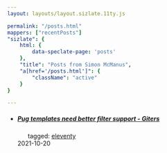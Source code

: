 ```yaml
---
layout: layouts/layout.sizlate.11ty.js

permalink: "/posts.html"
mappers: ["recentPosts"]
"sizlate": {
    html: {
        data-speclate-page: 'posts'
    },
    "title": "Posts from Simon McManus",
    "a[href='/posts.html']": {
        "className": "active"
    }
}

---
```

<div class="contained">
    <nav class="recent-posts">
        <ul class="holder container items">
            <li class="section link">
                <a class="link" href="https://giters.com/11ty/eleventy/issues/1523">
                    <h5>
                        <img class="favIcon"><span class="title">Pug templates need better filter support - Giters</span>
                    </h5>
                </a>
                <ul class="tags">
                    <span>tagged:</span>
                    <a class="button tag" href="/tags/eleventy/index.html">eleventy</a>
                </ul>
                <span class="created" >2021-10-20</span>
            </li>
        </ul>
    </nav>
</div>
